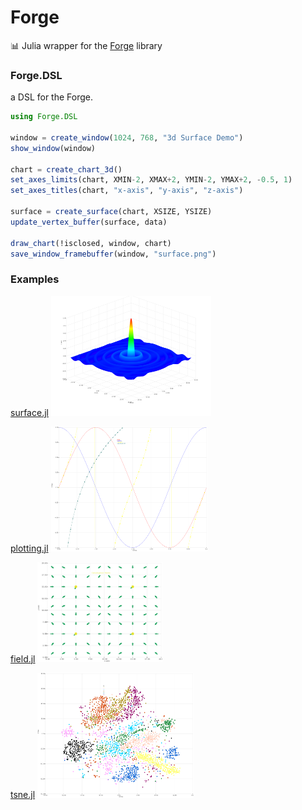 # Forge

📊  Julia wrapper for the [Forge](https://github.com/arrayfire/forge) library

### Forge.DSL

a DSL for the Forge.

```julia
using Forge.DSL

window = create_window(1024, 768, "3d Surface Demo")
show_window(window)

chart = create_chart_3d()
set_axes_limits(chart, XMIN-2, XMAX+2, YMIN-2, YMAX+2, -0.5, 1)
set_axes_titles(chart, "x-axis", "y-axis", "z-axis")

surface = create_surface(chart, XSIZE, YSIZE)
update_vertex_buffer(surface, data)

draw_chart(!isclosed, window, chart)
save_window_framebuffer(window, "surface.png")
```

### Examples
 [surface.jl](examples/surface.jl)
 <img src="examples/surface.png" width="256" height="192" />

 [plotting.jl](examples/plotting.jl)
 <img src="examples/plotting.png" width="250" height="200" />

 [field.jl](examples/field.jl)
 <img src="examples/field.png" width="200" height="160" />

 [tsne.jl](examples/tsne.jl)
 <img src="examples/tsne.png" width="250" height="200" />
